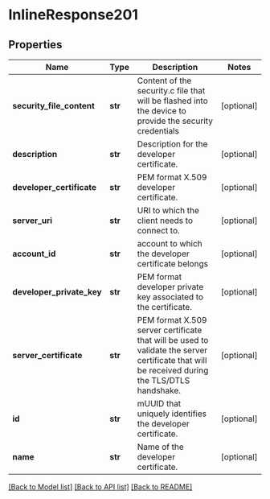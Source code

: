 # InlineResponse201

## Properties
Name | Type | Description | Notes
------------ | ------------- | ------------- | -------------
**security_file_content** | **str** | Content of the security.c file that will be flashed into the device to provide the security credentials | [optional] 
**description** | **str** | Description for the developer certificate. | [optional] 
**developer_certificate** | **str** | PEM format X.509 developer certificate. | [optional] 
**server_uri** | **str** | URI to which the client needs to connect to. | [optional] 
**account_id** | **str** | account to which the developer certificate belongs | [optional] 
**developer_private_key** | **str** | PEM format developer private key associated to the certificate. | [optional] 
**server_certificate** | **str** | PEM format X.509 server certificate that will be used to validate the server certificate that will be received during the TLS/DTLS handshake. | [optional] 
**id** | **str** | mUUID that uniquely identifies the developer certificate. | [optional] 
**name** | **str** | Name of the developer certificate. | [optional] 

[[Back to Model list]](../README.md#documentation-for-models) [[Back to API list]](../README.md#documentation-for-api-endpoints) [[Back to README]](../README.md)


